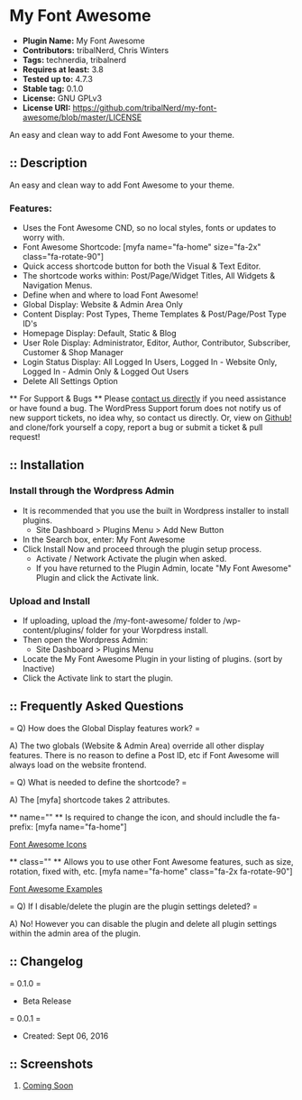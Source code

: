 # My Font Awesome #
* **Plugin Name:** My Font Awesome
* **Contributors:** tribalNerd, Chris Winters
* **Tags:** technerdia, tribalnerd
* **Requires at least:** 3.8
* **Tested up to:** 4.7.3
* **Stable tag:** 0.1.0
* **License:** GNU GPLv3
* **License URI:** https://github.com/tribalNerd/my-font-awesome/blob/master/LICENSE

An easy and clean way to add Font Awesome to your theme.


:: Description
--------

An easy and clean way to add Font Awesome to your theme.


### Features:
* Uses the Font Awesome CND, so no local styles, fonts or updates to worry with.
* Font Awesome Shortcode: [myfa name="fa-home" size="fa-2x" class="fa-rotate-90"]
* Quick access shortcode button for both the Visual & Text Editor.
* The shortcode works within: Post/Page/Widget Titles, All Widgets & Navigation Menus.
* Define when and where to load Font Awesome!
* Global Display: Website & Admin Area Only
* Content Display: Post Types, Theme Templates & Post/Page/Post Type ID's
* Homepage Display: Default, Static & Blog
* User Role Display: Administrator, Editor, Author, Contributor, Subscriber, Customer & Shop Manager
* Login Status Display: All Logged In Users, Logged In - Website Only, Logged In - Admin Only  & Logged Out Users
* Delete All Settings Option


** For Support & Bugs **
Please [contact us directly](http://technerdia.com/help/) if you need assistance or have found a bug. The WordPress Support forum does not notify us of new support tickets, no idea why, so contact us directly. Or, view on [Github!](https://github.com/tribalNerd/my-font-awesome/) and clone/fork yourself a copy, report a bug or submit a ticket & pull request!



:: Installation
--------

### Install through the Wordpress Admin

* It is recommended that you use the built in Wordpress installer to install plugins.
	* Site Dashboard > Plugins Menu > Add New Button
* In the Search box, enter: My Font Awesome
* Click Install Now and proceed through the plugin setup process.
	* Activate / Network Activate the plugin when asked.
	* If you have returned to the Plugin Admin, locate "My Font Awesome" Plugin and click the Activate link.

### Upload and Install

* If uploading, upload the /my-font-awesome/ folder to /wp-content/plugins/ folder for your Worpdress install.
* Then open the Wordpress Admin:
	* Site Dashboard > Plugins Menu
* Locate the My Font Awesome Plugin in your listing of plugins. (sort by Inactive)
* Click the Activate link to start the plugin.


:: Frequently Asked Questions
--------

= Q) How does the Global Display features work? =

A) The two globals (Website & Admin Area) override all other display features. There is no reason to define a Post ID, etc if Font Awesome will always load on the website frontend.

= Q) What is needed to define the shortcode? =

A) The [myfa] shortcode takes 2 attributes.

** name="" ** Is required to change the icon, and should includle the fa- prefix: [myfa name="fa-home"]

[Font Awesome Icons](http://fontawesome.io/icons/)

** class="" ** Allows you to use other Font Awesome features, such as size, rotation, fixed with, etc. [myfa name="fa-home" class="fa-2x fa-rotate-90"]

[Font Awesome Examples](http://fontawesome.io/examples/)

= Q) If I disable/delete the plugin are the plugin settings deleted? =

A) No! However you can disable the plugin and delete all plugin settings within the admin area of the plugin.


:: Changelog
--------

= 0.1.0 =
* Beta Release

= 0.0.1 =
* Created: Sept 06, 2016



:: Screenshots
--------

1. [Coming Soon](https://github.com/tribalNerd/my-font-awesome/blob/master/svn/assets/screenshot-1.png)
